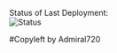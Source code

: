 Status of Last Deployment:  
![Status](https://github.com/Admiral720/repo-with-tags/actions/workflows/my_basics.yml/badge.svg?branch=main)


#Copyleft by Admiral720 
